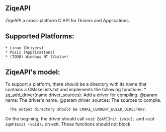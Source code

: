 ## ZiqeAPI
ZiqeAPI a cross-platform C API for Drivers and Applications.

## Supported Platforms:
    * Linux (Drivers)
    * Posix (Applications)
    * (TODO) Windows NT (Vista+)

## ZiqeAPI's model:
To support a platform, there should be a directory with its name
that contains a CMakeLists.txt and implements the following functions:
    * zq_add_driver(name driver_sources): Add a driver for compiling.
        @param name:            The driver's name.
        @param driver_sources:  The sources to compile.

      The output directory should be CMAKE_CURRENT_BUILD_DIRECTORY.

On the begining, the driver should call `void ZqAPIInit (void);` and `void ZqAPIExit (void);` on
exit. These functions should not block.
